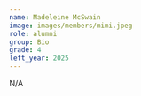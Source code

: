 ```yaml
---
name: Madeleine McSwain
image: images/members/mimi.jpeg
role: alumni
group: Bio
grade: 4
left_year: 2025
---
```


N/A
